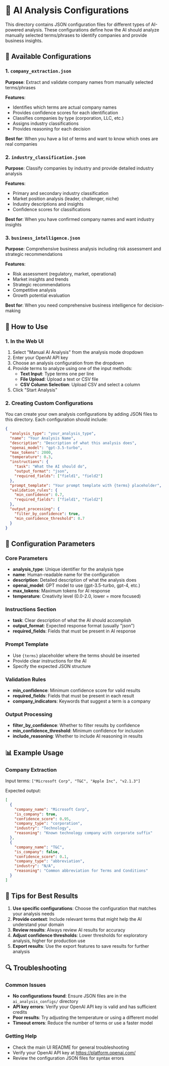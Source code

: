 # 🤖 AI Analysis Configurations

This directory contains JSON configuration files for different types of AI-powered analysis. These configurations define how the AI should analyze manually selected terms/phrases to identify companies and provide business insights.

## 📁 Available Configurations

### 1. `company_extraction.json`
**Purpose**: Extract and validate company names from manually selected terms/phrases

**Features**:
- Identifies which terms are actual company names
- Provides confidence scores for each identification
- Classifies companies by type (corporation, LLC, etc.)
- Assigns industry classifications
- Provides reasoning for each decision

**Best for**: When you have a list of terms and want to know which ones are real companies

### 2. `industry_classification.json`
**Purpose**: Classify companies by industry and provide detailed industry analysis

**Features**:
- Primary and secondary industry classification
- Market position analysis (leader, challenger, niche)
- Industry descriptions and insights
- Confidence scores for classifications

**Best for**: When you have confirmed company names and want industry insights

### 3. `business_intelligence.json`
**Purpose**: Comprehensive business analysis including risk assessment and strategic recommendations

**Features**:
- Risk assessment (regulatory, market, operational)
- Market insights and trends
- Strategic recommendations
- Competitive analysis
- Growth potential evaluation

**Best for**: When you need comprehensive business intelligence for decision-making

## 🎯 How to Use

### 1. In the Web UI
1. Select "Manual AI Analysis" from the analysis mode dropdown
2. Enter your OpenAI API key
3. Choose an analysis configuration from the dropdown
4. Provide terms to analyze using one of the input methods:
   - **Text Input**: Type terms one per line
   - **File Upload**: Upload a text or CSV file
   - **CSV Column Selection**: Upload CSV and select a column
5. Click "Start Analysis"

### 2. Creating Custom Configurations
You can create your own analysis configurations by adding JSON files to this directory. Each configuration should include:

```json
{
  "analysis_type": "your_analysis_type",
  "name": "Your Analysis Name",
  "description": "Description of what this analysis does",
  "openai_model": "gpt-3.5-turbo",
  "max_tokens": 2000,
  "temperature": 0.3,
  "instructions": {
    "task": "What the AI should do",
    "output_format": "json",
    "required_fields": ["field1", "field2"]
  },
  "prompt_template": "Your prompt template with {terms} placeholder",
  "validation_rules": {
    "min_confidence": 0.7,
    "required_fields": ["field1", "field2"]
  },
  "output_processing": {
    "filter_by_confidence": true,
    "min_confidence_threshold": 0.7
  }
}
```

## 🔧 Configuration Parameters

### Core Parameters
- **analysis_type**: Unique identifier for the analysis type
- **name**: Human-readable name for the configuration
- **description**: Detailed description of what the analysis does
- **openai_model**: GPT model to use (gpt-3.5-turbo, gpt-4, etc.)
- **max_tokens**: Maximum tokens for AI response
- **temperature**: Creativity level (0.0-2.0, lower = more focused)

### Instructions Section
- **task**: Clear description of what the AI should accomplish
- **output_format**: Expected response format (usually "json")
- **required_fields**: Fields that must be present in AI response

### Prompt Template
- Use `{terms}` placeholder where the terms should be inserted
- Provide clear instructions for the AI
- Specify the expected JSON structure

### Validation Rules
- **min_confidence**: Minimum confidence score for valid results
- **required_fields**: Fields that must be present in each result
- **company_indicators**: Keywords that suggest a term is a company

### Output Processing
- **filter_by_confidence**: Whether to filter results by confidence
- **min_confidence_threshold**: Minimum confidence for inclusion
- **include_reasoning**: Whether to include AI reasoning in results

## 📊 Example Usage

### Company Extraction
Input terms: `["Microsoft Corp", "T&C", "Apple Inc", "v2.1.3"]`

Expected output:
```json
[
  {
    "company_name": "Microsoft Corp",
    "is_company": true,
    "confidence_score": 0.95,
    "company_type": "corporation",
    "industry": "Technology",
    "reasoning": "Known technology company with corporate suffix"
  },
  {
    "company_name": "T&C",
    "is_company": false,
    "confidence_score": 0.1,
    "company_type": "abbreviation",
    "industry": "N/A",
    "reasoning": "Common abbreviation for Terms and Conditions"
  }
]
```

## 🚀 Tips for Best Results

1. **Use specific configurations**: Choose the configuration that matches your analysis needs
2. **Provide context**: Include relevant terms that might help the AI understand your domain
3. **Review results**: Always review AI results for accuracy
4. **Adjust confidence thresholds**: Lower thresholds for exploratory analysis, higher for production use
5. **Export results**: Use the export features to save results for further analysis

## 🔍 Troubleshooting

### Common Issues
- **No configurations found**: Ensure JSON files are in the `ai_analysis_configs/` directory
- **API key errors**: Verify your OpenAI API key is valid and has sufficient credits
- **Poor results**: Try adjusting the temperature or using a different model
- **Timeout errors**: Reduce the number of terms or use a faster model

### Getting Help
- Check the main UI README for general troubleshooting
- Verify your OpenAI API key at https://platform.openai.com/
- Review the configuration JSON files for syntax errors 